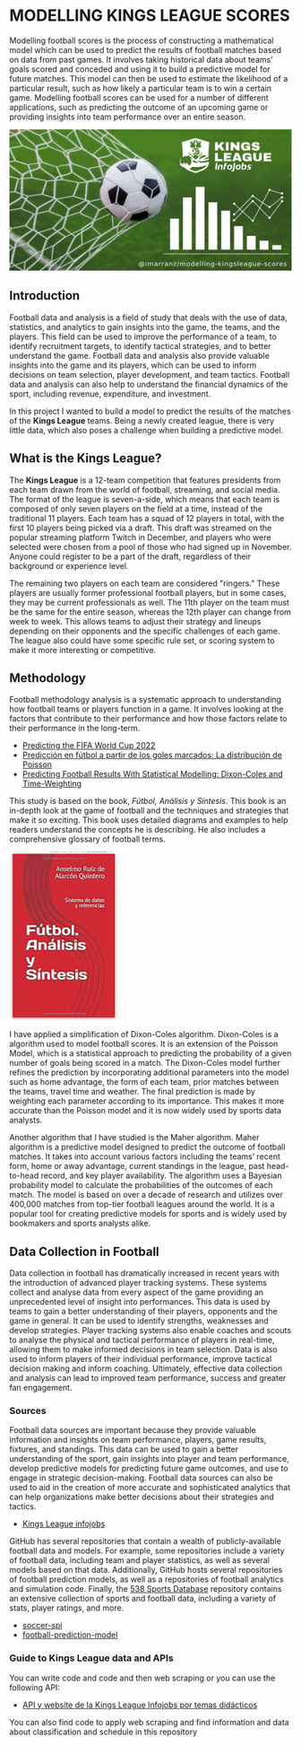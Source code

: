 # MODELLING KINGS LEAGUE SCORES

Modelling football scores is the process of constructing a mathematical model which can be used to predict the results of football matches based on data from past games. It involves taking historical data about teams’ goals scored and conceded and using it to build a predictive model for future matches. This model can then be used to estimate the likelihood of a particular result, such as how likely a particular team is to win a certain game. Modelling football scores can be used for a number of different applications, such as predicting the outcome of an upcoming game or providing insights into team performance over an entire season.

![](./images/modelling-kingsleague-scores-cover.png)

## Introduction

Football data and analysis is a field of study that deals with the use of data, statistics, and analytics to gain insights into the game, the teams, and the players. This field can be used to improve the performance of a team, to identify recruitment targets, to identify tactical strategies, and to better understand the game. Football data and analysis also provide valuable insights into the game and its players, which can be used to inform decisions on team selection, player development, and team tactics. Football data and analysis can also help to understand the financial dynamics of the sport, including revenue, expenditure, and investment.

In this project I wanted to build a model to predict the results of the matches of the **Kings League** teams. Being a newly created league, there is very little data, which also poses a challenge when building a predictive model.

## What is the Kings League?

The **Kings League** is a 12-team competition that features presidents from each team drawn from the world of football, streaming, and social media. The format of the league is seven-a-side, which means that each team is composed of only seven players on the field at a time, instead of the traditional 11 players.
Each team has a squad of 12 players in total, with the first 10 players being picked via a draft. This draft was streamed on the popular streaming platform Twitch in December, and players who were selected were chosen from a pool of those who had signed up in November. Anyone could register to be a part of the draft, regardless of their background or experience level.

The remaining two players on each team are considered "ringers." These players are usually former professional football players, but in some cases, they may be current professionals as well. The 11th player on the team must be the same for the entire season, whereas the 12th player can change from week to week. This allows teams to adjust their strategy and lineups depending on their opponents and the specific challenges of each game. The league also could have some specific rule set, or scoring system to make it more interesting or competitive.

## Methodology

Football methodology analysis is a systematic approach to understanding how football teams or players function in a game. It involves looking at the factors that contribute to their performance and how those factors relate to their performance in the long-term.

  * [Predicting the FIFA World Cup 2022](https://towardsdatascience.com/predicting-the-fifa-world-cup-2022-with-a-simple-model-using-python-6b34bdd4f2a5)  
  * [Predicción en fútbol a partir de los goles marcados: La distribución de Poisson](https://vencex.com/2018/01/01/prediccion-en-futbol-a-partir-de-los-goles-marcados-la-distribucion-de-poisson-i/)
  * [Predicting Football Results With Statistical Modelling: Dixon-Coles and Time-Weighting](https://dashee87.github.io/football/python/predicting-football-results-with-statistical-modelling-dixon-coles-and-time-weighting/)
  
This study is based on the book, _Fútbol, Análisis y Síntesis_. This book is an in-depth look at the game of football and the techniques and strategies that make it so exciting. This book uses detailed diagrams and examples to help readers understand the concepts he is describing. He also includes a comprehensive glossary of football terms.

![](./images/futbol_analisis_y_sintesis_cover.png)

I have applied a simplification of Dixon-Coles algorithm. Dixon-Coles is a algorithm used to model football scores. It is an extension of the Poisson Model, which is a statistical approach to predicting the probability of a given number of goals being scored in a match. The Dixon-Coles model further refines the prediction by incorporating additional parameters into the model such as home advantage, the form of each team, prior matches between the teams, travel time and weather. The final prediction is made by weighting each parameter according to its importance. This makes it more accurate than the Poisson model and it is now widely used by sports data analysts.

Another algorithm that I have studied is the Maher algorithm. Maher algorithm is a predictive model designed to predict the outcome of football matches. It takes into account various factors including the teams’ recent form, home or away advantage, current standings in the league, past head-to-head record, and key player availability. The algorithm uses a Bayesian probability model to calculate the probabilities of the outcomes of each match. The model is based on over a decade of research and utilizes over 400,000 matches from top-tier football leagues around the world. It is a popular tool for creating predictive models for sports and is widely used by bookmakers and sports analysts alike.

## Data Collection in Football

Data collection in football has dramatically increased in recent years with the introduction of advanced player tracking systems. These systems collect and analyse data from every aspect of the game providing an unprecedented level of insight into performances. This data is used by teams to gain a better understanding of their players, opponents and the game in general. It can be used to identify strengths, weaknesses and develop strategies. Player tracking systems also enable coaches and scouts to analyse the physical and tactical performance of players in real-time, allowing them to make informed decisions in team selection. Data is also used to inform players of their individual performance, improve tactical decision making and inform coaching. Ultimately, effective data collection and analysis can lead to improved team performance, success and greater fan engagement.

### Sources

Football data sources are important because they provide valuable information and insights on team performance, players, game results, fixtures, and standings. This data can be used to gain a better understanding of the sport, gain insights into player and team performance, develop predictive models for predicting future game outcomes, and use to engage in strategic decision-making. Football data sources can also be used to aid in the creation of more accurate and sophisticated analytics that can help organizations make better decisions about their strategies and tactics.

  * [Kings League infojobs](https://kingsleague.pro/)  
  
GitHub has several repositories that contain a wealth of publicly-available football data and models. For example, some repositories include a variety of football data, including team and player statistics, as well as several models based on that data. Additionally, GitHub hosts several repositories of football prediction models, as well as a repositories of football analytics and simulation code. Finally, the [538 Sports Database](https://data.fivethirtyeight.com/) repository contains an extensive collection of sports and football data, including a variety of stats, player ratings, and more.  
  
  * [soccer-spi](https://github.com/fivethirtyeight/data/tree/master/soccer-spi)  
  * [football-prediction-model](https://github.com/pawelp0499/football-prediction-model)  

### Guide to Kings League data and APIs

You can write code and code and then web scraping or you can use the following API:

  * [API y website de la Kings League Infojobs por temas didácticos](https://github.com/midudev/kings-league-project)
 
You can also find code to apply web scraping and find information and data about classification and schedule in this repository
